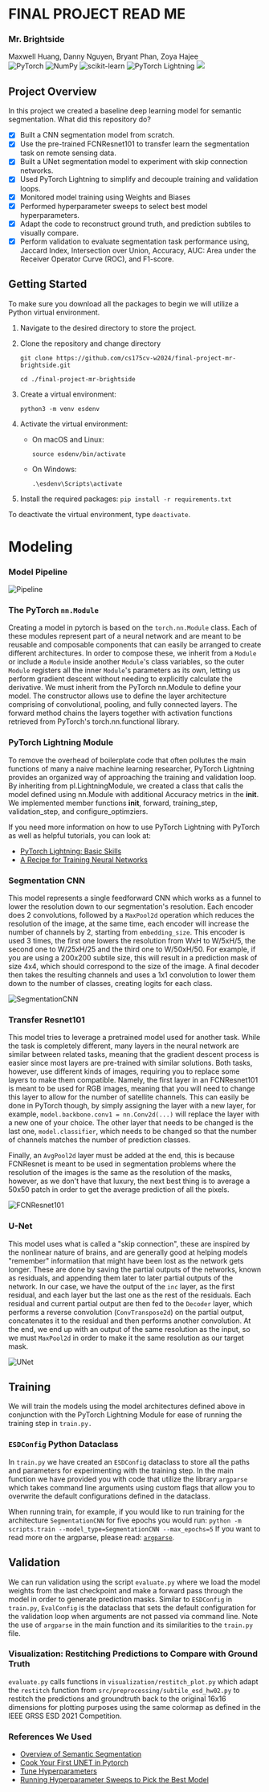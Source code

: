 # FINAL PROJECT READ ME

### Mr. Brightside
Maxwell Huang, Danny Nguyen, Bryant Phan, Zoya Hajee <br>
  ![PyTorch](https://img.shields.io/badge/PyTorch-%23EE4C2C.svg?style=for-the-badge&logo=PyTorch&logoColor=white)
  ![NumPy](https://img.shields.io/badge/numpy-%23013243.svg?style=for-the-badge&logo=numpy&logoColor=white)
  ![scikit-learn](https://img.shields.io/badge/scikit--learn-%23F7931E.svg?style=for-the-badge&logo=scikit-learn&logoColor=white)
  ![PyTorch Lightning](https://img.shields.io/badge/pytorch-lightning-blue.svg?logo=PyTorch%20Lightning)
  ![](https://raw.githubusercontent.com/wandb/assets/main/wandb-github-badge-28.svg)


## Project Overview
In this project we created a baseline deep learning model for semantic segmentation. What did this repository do?
  - [X] Built a CNN segmentation model from scratch.
  - [X] Use the pre-trained FCNResnet101 to transfer learn the segmentation task on remote sensing data.
  - [X] Built a UNet segmentation model to experiment with skip connection networks.
- [X] Used PyTorch Lightning to simplify and decouple training and validation loops. 
- [X] Monitored model training using Weights and Biases
- [X] Performed hyperparameter sweeps to select best model hyperparameters.
- [X] Adapt the code to reconstruct ground truth, and prediction subtiles to visually compare.
- [X] Perform validation to evaluate segmentation task performance using, Jaccard Index, Intersection over Union, Accuracy, AUC: Area under the Receiver Operator Curve (ROC), and F1-score.

## Getting Started
To make sure you download all the packages to begin we will utilize a Python virtual environment.

1. Navigate to the desired directory to store the project.

2. Clone the repository and change directory

   `git clone https://github.com/cs175cv-w2024/final-project-mr-brightside.git`

   `cd ./final-project-mr-brightside`
4. Create a virtual environment:
   
   `python3 -m venv esdenv`
5. Activate the virtual environment:
   * On macOS and Linux:
  
        `source esdenv/bin/activate`
   * On Windows:
  
        `.\esdenv\Scripts\activate`
6. Install the required packages:
    `pip install -r requirements.txt`

To deactivate the virtual environment, type `deactivate`.

# Modeling
### Model Pipeline

![Pipeline](assets/ModelPipeline.jpg)

### The PyTorch `nn.Module`
Creating a model in pytorch is based on the `torch.nn.Module` class. Each of these modules represent part of a neural network and are meant to be reusable and composable components that can easily be arranged to create different architectures. In order to compose these, we inherit from a `Module` or include a `Module` inside another `Module`'s class variables, so the outer `Module` registers all the inner `Module`'s parameters as its own, letting us perform gradient descent without needing to explicitly calculate the derivative. We must inherit from the PyTorch nn.Module to define your model. The constructor allows use to define the layer architecture comprising of convolutional, pooling, and fully connected layers. The forward method chains the layers together with activation functions retrieved from PyTorch's torch.nn.functional library.

### PyTorch Lightning Module
To remove the overhead of boilerplate code that often pollutes the main functions of many a naive machine learning researcher, PyTorch Lightning provides an organized way of approaching the training and validation loop. By inheriting from pl.LightningModule, we created a class that calls the model defined using nn.Module with additional Accuracy metrics in the __init__. We implemented member functions __init__, forward, training_step, validation_step, and configure_optimziers.

If you need more information on how to use PyTorch Lightning with PyTorch as well as helpful tutorials, you can look at:
- [PyTorch Lightning: Basic Skills](https://lightning.ai/docs/pytorch/latest/levels/core_skills.html)
- [A Recipe for Training Neural Networks](http://karpathy.github.io/2019/04/25/recipe/)

### Segmentation CNN
This model represents a single feedforward CNN which works as a funnel to lower the resolution down to our segmentation's resolution. Each encoder does 2 convolutions, followed by a `MaxPool2d` operation which reduces the resolution of the image, at the same time, each encoder will increase the number of channels by 2, starting from `embedding_size`. This encoder is used 3 times, the first one lowers the resolution from WxH to W/5xH/5, the second one to W/25xH/25 and the third one to W/50xH/50. For example, if you are using a 200x200 subtile size, this will result in a prediction mask of size 4x4, which should correspond to the size of the image. A final decoder then takes the resulting channels and uses a 1x1 convolution to lower them down to the number of classes, creating logits for each class.

![SegmentationCNN](assets/segcnn.png)

### Transfer Resnet101
This model tries to leverage a pretrained model used for another task. While the task is completely different, many layers in the neural network are similar between related tasks, meaning that the gradient descent process is easier since most layers are pre-trained with similar solutions. Both tasks, however, use different kinds of images, requiring you to replace some layers to make them compatible. Namely, the first layer in an FCNResnet101 is meant to be used for RGB images, meaning that you will need to change this layer to allow for the number of satellite channels. This can easily be done in PyTorch though, by simply assigning the layer with a new layer, for example, `model.backbone.conv1 = nn.Conv2d(...)` will replace the layer with a new one of your choice. The other layer that needs to be changed is the last one, `model.classifier`, which needs to be changed so that the number of channels matches the number of prediction classes.

Finally, an `AvgPool2d` layer must be added at the end, this is because FCNResnet is meant to be used in segmentation problems where the resolution of the images is the same as the resolution of the masks, however, as we don't have that luxury, the next best thing is to average a 50x50 patch in order to get the average prediction of all the pixels.

![FCNResnet101](assets/fcn.png)

### U-Net
This model uses what is called a "skip connection", these are inspired by the nonlinear nature of brains, and are generally good at helping models "remember" informatiion that might have been lost as the network gets longer. These are done by saving the partial outputs of the networks, known as residuals, and appending them later to later partial outputs of the network. In our case, we have the output of the `inc` layer, as the first residual, and each layer but the last one as the rest of the residuals. Each residual and current partial output are then fed to the `Decoder` layer, which performs a reverse convolution (`ConvTranspose2d`) on the partial output, concatenates it to the residual and then performs another convolution. At the end, we end up with an output of the same resolution as the input, so we must `MaxPool2d` in order to make it the same resolution as our target mask.

![UNet](assets/unet.png)

## Training
We will train the models using the model architectures defined above in conjunction with the PyTorch Lightning Module for ease of running the training step in `train.py.` 

### `ESDConfig` Python Dataclass
In `train.py` we have created an `ESDConfig` dataclass to store all the paths and parameters for experimenting with the training step. In the main function we have provided you with code that utilize the library `argparse` which takes command line arguments using custom flags that allow you to overwrite the default configurations defined in the dataclass. 

When running train, for example, if you would like to run training for the architecture `SegmentationCNN` for five epochs you would run:
`python -m scripts.train --model_type=SegmentationCNN --max_epochs=5`
If you want to read more on the argparse, please read: [`argparse`](https://docs.python.org/3/howto/argparse.html).


## Validation
We can run validation using the script `evaluate.py` where we load the model weights from the last checkpoint and make a forward pass through the model in order to generate prediction masks. Similar to `ESDConfig` in `train.py`, `EvalConfig` is the dataclass that sets the default configuration for the validation loop when arguments are not passed via command line. Note the use of `argparse` in the main function and its similarities to the `train.py` file.

### Visualization: Restitching Predictions to Compare with Ground Truth
`evaluate.py` calls functions in `visualization/restitch_plot.py` which adapt the `restitch` function from `src/preprocessing/subtile_esd_hw02.py`
to restitch the predictions and groundtruth back to the original 16x16 dimensions for plotting purposes using the same colormap as defined in the IEEE GRSS ESD 2021 Competition.


### References We Used
- [Overview of Semantic Segmentation](https://www.jeremyjordan.me/semantic-segmentation/)
- [Cook Your First UNET in Pytorch](https://towardsdatascience.com/cook-your-first-u-net-in-pytorch-b3297a844cf3)
- [Tune Hyperparameters](https://docs.wandb.ai/guides/sweeps)
- [Running Hyperparameter Sweeps to Pick the Best Model](https://wandb.ai/wandb_fc/articles/reports/Running-Hyperparameter-Sweeps-to-#)
    
